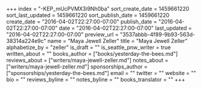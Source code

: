 +++
index = "-KEP_mUcPVMX3i9Nh0ba"
sort_create_date = 1459661220
sort_last_updated = 1459661220
sort_publish_date = 1459661220
create_date = "2016-04-02T22:27:00-07:00"
publish_date = "2016-04-02T22:27:00-07:00"
date = "2016-04-02T22:27:00-07:00"
last_updated = "2016-04-02T22:27:00-07:00"
preview_url = "3537abbb-4f89-9b93-563d-38314a224e9c"
name = "Maya Jewell Zeller"
title = "Maya Jewell Zeller"
alphabetize_by = "zeller"
is_draft = ""
is_seattle_pnw_writer = true
written_about = ""
books_author = ["books/yesterday-the-bees.md"]
reviews_about = ["writers/maya-jewell-zeller.md"]
notes_about = ["writers/maya-jewell-zeller.md"]
sponsorships_author = ["sponsorships/yesterday-the-bees.md"]
email = ""
twitter = ""
website = ""
bio = ""
reviews_byline = ""
notes_byline = ""
books_translator = ""
+++
